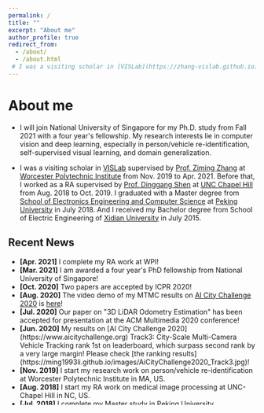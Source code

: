 ```yaml
---
permalink: /
title: ""
excerpt: "About me"
author_profile: true
redirect_from: 
  - /about/
  - /about.html
 # I was a visiting scholar in [VISLab](https://zhang-vislab.github.io) at [Worcester Polytechnic Institute](https://www.wpi.edu) from Nov. 2019 to Apri. 2021 and my supervisor is [Prof. Ziming Zhang](https://zhang-vislab.github.io/people/). Before that, I worked as a RA at [UNC Chapel Hill](https://www.unc.edu) from Aug. 2018 to Oct. 2019. My research interests lie in computer vision and deep learning, especially in person/vehicle re-identification, Multi-Targets-Multi-Cameras (MTMC) tracking and self-supervised visual learning.
---
```

# <i class="fa fa-cog fa-spin fa-fw"></i> About me #
* I will join National University of Singapore for my Ph.D. study from Fall 2021 with a four year's fellowship. My research interests lie in computer vision and deep learning, especially in person/vehicle re-identification, self-supervised visual learning, and domain generalization.

* I was a visiting scholar in [VISLab](https://zhang-vislab.github.io) supervised by [Prof. Ziming Zhang](https://zhang-vislab.github.io/people/) at [Worcester Polytechnic Institute](https://www.wpi.edu) from Nov. 2019 to Apr. 2021. Before that, I worked as a RA supervised by [Prof. Dinggang Shen](https://scholar.google.com/citations?user=v6VYQC8AAAAJ&hl=zh-CN) at [UNC Chapel Hill](https://www.unc.edu) from Aug. 2018 to Oct. 2019. I graduated with a Master degree from [School of Electronics Engineering and Computer Science](https://eecs.pku.edu.cn/Home/HOME.htm) at [Peking University](http://english.pku.edu.cn) in July 2018. And I received my Bachelor degree from School of Electric Engineering of [Xidian University](https://en.xidian.edu.cn/index.htm) in July 2015. 

## <i class="fa fa-fw fa-rss "></i> Recent News ##

<ul style="width: auto; height: 300px; overflow: auto">
<!--   <li> <b>[Jan. 2021]</b> Our paper "Discovering Discriminative Geometric Features with Self-Supervised Attention for Vehicle Re-Identification and Beyond" has been made public.</li> -->
  
  <li> <b>[Apr. 2021]</b> I complete my RA work at WPI!</li>
 
 <li> <b>[Mar. 2021]</b> I am awarded a four year's PhD fellowship from National University of Singapore!</li>
 
  <li> <b>[Oct. 2020]</b> Two papers are accepted by ICPR 2020!</li>
  
  <li> <b>[Aug. 2020]</b> The video demo of my MTMC results on <a href="https://www.aicitychallenge.org">AI City Challenge 2020</a> is <a href="https://youtu.be/ZR69HMsASqc">here</a>!</li>
  
  <li> <b>[Jul. 2020]</b> Our paper on "3D LiDAR Odometry Estimation" has been accepted for presentation at the ACM Multimedia 2020 conference!</li>
  
  <li> <b>[Jun. 2020]</b> My results on [AI City Challenge 2020](https://www.aicitychallenge.org) Track3: City-Scale Multi-Camera Vehicle Tracking rank 1st on leaderboard, which surpass second rank by a very large margin! Please check [the ranking results](https://ming1993li.github.io/images/AiCityChallenge2020_Track3.jpg)!</li>
  
  <li> <b>[Nov. 2019]</b> I start my research work on person/vehicle re-identification at Worcester Polytechnic Institute in MA, US.</li>
  
  <li> <b>[Aug. 2018]</b> I start my RA work on medical image processing at UNC-Chapel Hill in NC, US.</li>
    
  <li> <b>[Jul. 2018]</b> I complete my Master study in Peking University successfully!</li>
</ul>
